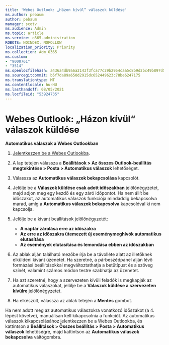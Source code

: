 ```yaml
---
title: 'Webes Outlook: „Házon kívül“ válaszok küldése'
ms.author: pebaum
author: pebaum
manager: scotv
ms.audience: Admin
ms.topic: article
ms.service: o365-administration
ROBOTS: NOINDEX, NOFOLLOW
localization_priority: Priority
ms.collection: Adm_O365
ms.custom:
- "9000761"
- "3514"
ms.openlocfilehash: a436a4db9a6a2143f3fca77c29b2954caa5c8b9d2bc49b897d533104fc7ddde4
ms.sourcegitcommit: b5f7da89a650d2915dc652449623c78be6247175
ms.translationtype: MT
ms.contentlocale: hu-HU
ms.lasthandoff: 08/05/2021
ms.locfileid: "53924735"
---
```

# <a name="outlook-on-the-web-send-out-of-office-replies"></a>Webes Outlook: „Házon kívül“ válaszok küldése

**Automatikus válaszok a Webes Outlookban**

1. [Jelentkezzen be a Webes Outlookba](https://support.office.com/article/how-to-sign-in-to-outlook-on-the-web-763fab4d-0138-4814-b450-37fc286bcb79).

2. A lap tetején válassza a **Beállítások > Az összes Outlook-beállítás megtekintése > Posta > Automatikus válaszok** lehetőséget.

3. Válassza az **Automatikus válaszok bekapcsolása** kapcsolót.

4. Jelölje be a **Válaszok küldése csak adott időszakban** jelölőnégyzetet, majd adjon meg egy kezdő és egy záró időpontot. Ha nem állít be időszakot, az automatikus válaszok funkciója mindaddig bekapcsolva marad, amíg a **Automatikus válaszok bekapcsolva** kapcsolóval ki nem kapcsolja.

5. Jelölje be a kívánt beállítások jelölőnégyzetét:
    - **A naptár zárolása erre az időszakra**
    - **Az erre az időszakra ütemezett új eseménymeghívók automatikus elutasítása**
    - **Az események elutasítása és lemondása ebben az időszakban**

6. Az ablak alján található mezőbe írja be a távolléte alatt az illetőknek elküldeni kívánt üzenetet. Ha szeretné, a párbeszédpanel alján lévő formázási beállításokkal megváltoztathatja a betűtípust és a szöveg színét, valamint számos módon testre szabhatja az üzenetet.

7. Ha azt szeretné, hogy a szervezeten kívüli feladók is megkapják az automatikus válaszokat, jelölje be a **Válaszok küldése a szervezeten kívülre** jelölőnégyzetet.

8. Ha elkészült, válassza az ablak tetején a **Mentés** gombot.

Ha nem adott meg az automatikus válaszokra vonatkozó időszakot (a 4. lépést követve), manuálisan kell kikapcsolnia a funkciót. Az automatikus válaszok kikapcsolásához jelentkezzen be a Webes Outlookba, és kattintson a **Beállítások > Összes beállítás > Posta > Automatikus válaszok** lehetőségre, majd kattintson az **Automatikus válaszok bekapcsolva** váltógombra.
